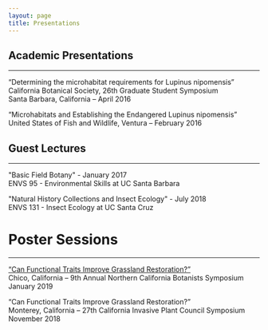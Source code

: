 ```yaml
---
layout: page
title: Presentations
---
```

## Academic Presentations
--------------------
“Determining the microhabitat requirements for Lupinus nipomensis”  
California Botanical Society, 26th Graduate Student Symposium  
Santa Barbara, California – April 2016 

“Microhabitats and Establishing the Endangered Lupinus nipomensis”  
United States of Fish and Wildlife, Ventura – February 2016

## Guest Lectures
--------------------
"Basic Field Botany" - January 2017  
ENVS 95 - Environmental Skills at UC Santa Barbara

"Natural History Collections and Insect Ecology" - July 2018  
ENVS 131 - Insect Ecology at UC Santa Cruz

# Poster Sessions
--------------------
[“Can Functional Traits Improve Grassland Restoration?”](http://www.norcalbotanists.org/files/NCB_2019_Poster15_LuongJ.pdf)                
Chico, California – 9th Annual Northern California Botanists Symposium                                        
January 2019

“Can Functional Traits Improve Grassland Restoration?”                                      
Monterey, California – 27th California Invasive Plant Council Symposium                    
November 2018
